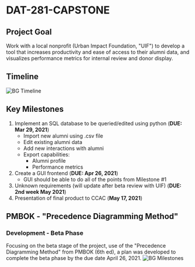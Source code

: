 # DAT-281-CAPSTONE
## Project Goal
Work with a local nonprofit (Urban Impact Foundation, "UIF") to develop a tool that increases productivity and ease of access to their alumni data, and visualizes performance metrics for internal review and donor display.
## Timeline
![BG Timeline](https://raw.githubusercontent.com/brandyn-gilbert/DAT-281-CAPSTONE/77ac657437b5e9980fcfb550ee4a2820f2f74dfe/Timeline/timeline.svg)
## Key Milestones

 1. Implement an SQL database to be queried/edited using python (**DUE: Mar 29, 2021**)
	* Import new alumni using .csv file
	* Edit existing alumni data
	* Add new interactions with alumni
	* Export capabilities:
		* Alumni profile
		* Performance metrics
 2. Create a GUI frontend (**DUE: Apr 26, 2021**)
	* GUI should be able to do all of the points from Milestone #1
3. Unknown requirements (will update after beta review with UIF) (**DUE: 2nd week May 2021**)
4. Presentation of final product to CCAC (**May 17, 2021**)

## PMBOK - "Precedence Diagramming Method"
### Development - Beta Phase
Focusing on the beta stage of the project, use of the "Precedence Diagramming Method" from PMBOK (6th ed), a plan was developed to complete the beta phase by the due date April 26, 2021.
![BG Milestones](https://raw.githubusercontent.com/brandyn-gilbert/DAT-281-CAPSTONE/4f17dc82343eeda4c372d9a57cb85cc6294fae85/Timeline/milestones.svg)